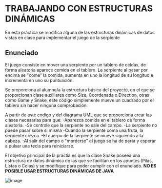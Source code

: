 
# TRABAJANDO CON ESTRUCTURAS DINÁMICAS

En esta práctica se modifica alguna de las estructuras dinámicas de datos vistas en clase para implementar el juego de la serpiente

## Enunciado

El juego consiste en mover una serpiente por un tablero de celdas, de forma aleatoria aparece comida en el tablero. La serpiente al 
pasar por encima se "come" la comida, aumenta en uno la longitud de su longitud e incrementa en uno su puntuación.

Se proporciona al alumno/a la estructura básica del proyecto, en el que se proporcionan clase auxiliares como Size, Coordenada o Direction,
otras como Game y Snake, este código simplemente mueve un cuadrado por el tablero sin hacer ninguna comprobación.

A partir de este codigo y del diagrama UML que se proporciona crear las clases necesarias para que:
    -Aparezca comida en el tablero de forma aleatoria.
    -Se controle que la serpiente no sale del campo.
    -La serpiente no puede pasar sobre si misma
    -Cuando la serpiente coma una fruta, la serpiente crezca.
    -El cuerpo de la serpiente se mueve siguiendo a la cabeza.
    -Al salir del campo o "morderse" el juego se ha de parar y esperar a pulsar una tecla para reiniciarse.
 
El objetivo principal de la práctia es que la clase Snake poseea una estructura de datos dinámica de las que se facilitan en los apuntes (Pilas,
Listas o Colas) y se modifique para poder cumplir con el enunciado. **NO ES POSIBLE USAR ESTRUCTURAS DINÁMICAS DE JAVA**

![image](https://github.com/pass1enator/DAWSnakeTemplate/blob/master/src/main/resources/uml.png?raw=true)
